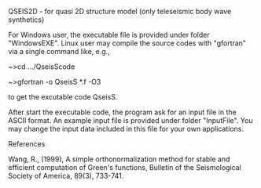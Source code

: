 QSEIS2D - for quasi 2D structure model (only teleseismic body wave synthetics)

For Windows user, the executable file is provided under folder "WindowsEXE". Linux user may compile the source codes with "gfortran" via a single command like, e.g.,

~>cd .../QseisScode

~>gfortran -o QseisS *.f -O3

to get the excutable code QseisS.

After start the executable code, the program ask for an input file in the ASCII format. An example input file is provided under folder "InputFile". You may change the input data included in this file for your own applications.

References

Wang, R., (1999), A simple orthonormalization method for stable and efficient computation of Green's functions, Bulletin of the Seismological Society of America, 89(3), 733-741.
